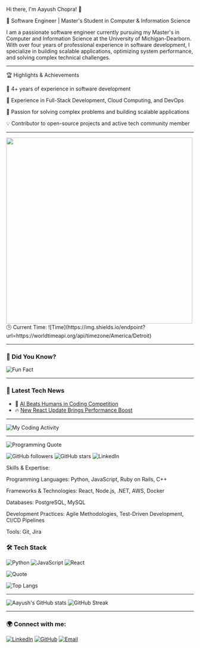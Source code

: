 Hi there, I'm Aayush Chopra! 👋

🚀 Software Engineer | Master's Student in Computer & Information Science

I am a passionate software engineer currently pursuing my Master's in Computer and Information Science at the University of Michigan-Dearborn. With over four years of professional experience in software development, I specialize in building scalable applications, optimizing system performance, and solving complex technical challenges.

_____________________________________________________________________________________________________________________________

🏆 Highlights & Achievements

  🏅 4+ years of experience in software development

  🚀 Experience in Full-Stack Development, Cloud Computing, and DevOps

  🎯 Passion for solving complex problems and building scalable applications

  💡 Contributor to open-source projects and active tech community member
_____________________________________________________________________________________________________________________________
<img src="https://media.giphy.com/media/qgQUggAC3Pfv687qPC/giphy.gif" width="500" />
🕒 Current Time:  
![Time](https://img.shields.io/endpoint?url=https://worldtimeapi.org/api/timezone/America/Detroit)

_____________________________________________________________________________________________________________________________

### 🤖 Did You Know?  
![Fun Fact](https://api.popcat.xyz/fact)

_____________________________________________________________________________________________________________________________

### 📰 Latest Tech News  
- 🚀 [AI Beats Humans in Coding Competition](https://technews.example.com)  
- 🔥 [New React Update Brings Performance Boost](https://reactnews.example.com)

____________________________________________________________________________________________________________________________

![My Coding Activity](https://github-readme-stats.vercel.app/api/wakatime?username=aayushchopra)

_____________________________________________________________________________________________________________________________

![Programming Quote](https://quotes-github-readme.vercel.app/api?type=horizontal&theme=dark)

![GitHub followers](https://img.shields.io/github/followers/aayushchopra?style=social)
![GitHub stars](https://img.shields.io/github/stars/aayushchopra?style=social)
![LinkedIn](https://img.shields.io/badge/LinkedIn-Connect-blue?logo=linkedin&style=flat-square)

Skills & Expertise:

Programming Languages: Python, JavaScript, Ruby on Rails, C++

Frameworks & Technologies: React, Node.js, .NET, AWS, Docker

Databases: PostgreSQL, MySQL

Development Practices: Agile Methodologies, Test-Driven Development, CI/CD Pipelines

Tools: Git, Jira

### 🛠 Tech Stack
![Python](https://img.shields.io/badge/Python-3776AB?style=for-the-badge&logo=python&logoColor=white)
![JavaScript](https://img.shields.io/badge/JavaScript-F7DF1E?style=for-the-badge&logo=javascript&logoColor=black)
![React](https://img.shields.io/badge/React-20232A?style=for-the-badge&logo=react&logoColor=61DAFB)

![Quote](https://quotes-github-readme.vercel.app/api?type=horizontal&theme=radical)

![Top Langs](https://github-readme-stats.vercel.app/api/top-langs/?username=aayushchopra&layout=compact&theme=radical)
____________________________________________________________________________________________________________________________

![Aayush's GitHub stats](https://github-readme-stats.vercel.app/api?username=aayushchopra&show_icons=true&theme=radical)
![GitHub Streak](https://github-readme-streak-stats.herokuapp.com/?user=aayushchopra&theme=radical)
____________________________________________________________________________________________________________________________
### 🌍 Connect with me:
  [![LinkedIn](https://img.shields.io/badge/LinkedIn-Connect-blue?logo=linkedin)](https://www.linkedin.com/in/aachopra/)
  [![GitHub](https://img.shields.io/badge/GitHub-Profile-black?logo=github)](https://github.com/ayushchopra20)
  [![Email](https://img.shields.io/badge/Email-Contact-red?logo=gmail&logoColor=white)](mailto:aayushh@umich.edu)
